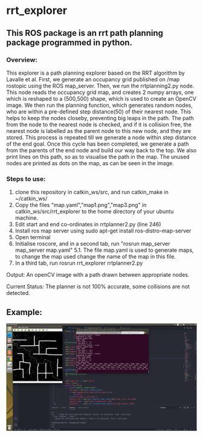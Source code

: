 # rrt_explorer

## This  ROS package is an rrt path planning package programmed in python. 

### Overview:
This explorer is a path planning explorer based on the RRT algorithm by Lavalle et al. 
First, we generate an occupancy grid published on /map rostopic using the ROS map_server. Then, we run the rrtplanning2.py node. 
This node reads the occupancy grid map, and creates 2 numpy arrays, one which is reshaped to a (500,500) shape, which is used to create an OpenCV image. 
We then run the planning function, which generates random nodes, who are within a pre-defined step distance(50) of their nearest node. This helps to keep the nodes closeby, preventing big leaps in the path. 
The path from the node to the nearest node is checked, and if it is collision free, the nearest node is labelled as the parent node to this new node, and they are stored. This process is repeated till we generate a node within step distance of the end goal.
Once this cycle has been completed, we generate a path from the parents of the end node and build our way back to the top. We also print lines on this path, so as to visualise the path in the map. The unused nodes are printed as dots on the map, as can be seen in the image. 

### Steps to use:

  1. clone this repository in catkin_ws/src, and run catkin_make in ~/catkin_ws/
  2. Copy the files "map.yaml","map1.png","map3.png" in catkin_ws/src/rrt_explorer to the home directory of your ubuntu machine.
  3. Edit start and end co-ordinates in rrtplanner2.py (line 246)
  4. Install ros map server using sudo apt-get install ros-distro-map-server
  5. Open terminal
  6. Initialise roscore, and in a second tab, run "rosrun map_server map_server map.yaml"
    5.1. The file map.yaml is used to generate maps, to change the map used change the name of the map in this file. 
  7. In a third tab, run rosrun rrt_explorer rrtplanner2.py
  
  Output: An openCV image with a path drawn between appropriate nodes. 
  
  Current Status: The planner is not 100% accurate, some collisions are not detected.

  ## Example:
  
  ![alt text](https://github.com/swapneel001/rrt_explorer/blob/master/example%20of%20RRT%20Planner.png)
